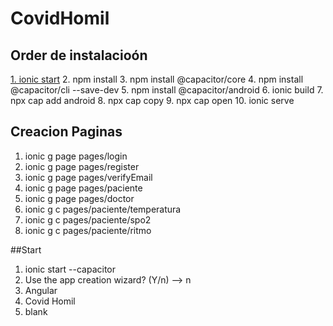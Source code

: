 # CovidHomil

## Order de instalacioón

[1. ionic start](##Start)
2. npm install
3. npm install @capacitor/core
4. npm install @capacitor/cli --save-dev
5. npm install @capacitor/android
6. ionic build
7. npx cap add android
8. npx cap copy
9. npx cap open
10. ionic serve

## Creacion Paginas

1. ionic g page pages/login
2. ionic g page pages/register
3. ionic g page pages/verifyEmail
4. ionic g page pages/paciente
5. ionic g page pages/doctor
6. ionic g c pages/paciente/temperatura
7. ionic g c pages/paciente/spo2
8. ionic g c pages/paciente/ritmo

##Start

1. ionic start --capacitor
2. Use the app creation wizard? (Y/n) --> n
3. Angular
4. Covid Homil
5. blank

